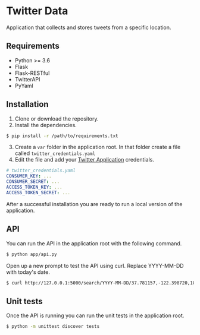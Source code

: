 # Twitter Data
Application that collects and stores tweets from a specific location.

## Requirements

* Python >= 3.6
* Flask
* Flask-RESTful
* TwitterAPI
* PyYaml

## Installation

1. Clone or download the repository. 
2. Install the dependencies.

```bash
$ pip install -r /path/to/requirements.txt
```
3. Create a `var` folder in the application root.
   In that folder create a file called `twitter_credentials.yaml` 
4. Edit the file and add your [Twitter Application](https://apps.twitter.com/) credentials.

```yaml
# twitter_credentials.yaml
CONSUMER_KEY: ...
CONSUMER_SECRET: ...
ACCESS_TOKEN_KEY: ...
ACCESS_TOKEN_SECRET: ...
```

After a successful installation you are ready to run a local version of the application.

## API

You can run the API in the application root with the following command.

```bash
$ python app/api.py
```

Open up a new prompt to test the API using curl. Replace YYYY-MM-DD with today's date.

```bash
$ curl http://127.0.0.1:5000/search/YYYY-MM-DD/37.781157,-122.398720,10mi
```

## Unit tests

Once the API is running you can run the unit tests in the application root. 

```bash
$ python -m unittest discover tests
```

 